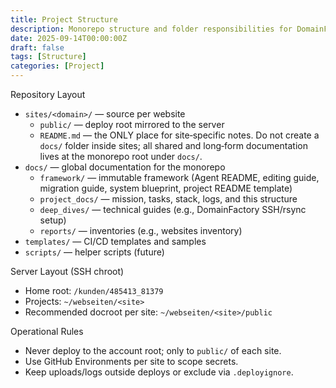 ```yaml
---
title: Project Structure
description: Monorepo structure and folder responsibilities for DomainFactory Websites.
date: 2025-09-14T00:00:00Z
draft: false
tags: [Structure]
categories: [Project]
---
```


Repository Layout
- `sites/<domain>/` — source per website
  - `public/` — deploy root mirrored to the server
  - `README.md` — the ONLY place for site‑specific notes. Do not create a `docs/` folder inside sites; all shared and long‑form documentation lives at the monorepo root under `docs/`.
- `docs/` — global documentation for the monorepo
  - `framework/` — immutable framework (Agent README, editing guide, migration guide, system blueprint, project README template)
  - `project_docs/` — mission, tasks, stack, logs, and this structure
  - `deep_dives/` — technical guides (e.g., DomainFactory SSH/rsync setup)
  - `reports/` — inventories (e.g., websites inventory)
- `templates/` — CI/CD templates and samples
- `scripts/` — helper scripts (future)

Server Layout (SSH chroot)
- Home root: `/kunden/485413_81379`
- Projects: `~/webseiten/<site>`
- Recommended docroot per site: `~/webseiten/<site>/public`

Operational Rules
- Never deploy to the account root; only to `public/` of each site.
- Use GitHub Environments per site to scope secrets.
- Keep uploads/logs outside deploys or exclude via `.deployignore`.
